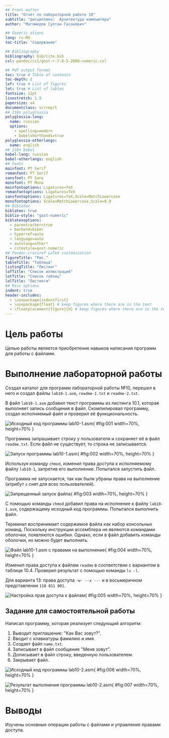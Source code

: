 ```yaml
---
## Front matter
title: "Отчёт по лабораторной работе 10"
subtitle: "дисциплина:	Архитектура компьютера"
author: "Магомедов Султан Гасанович"

## Generic otions
lang: ru-RU
toc-title: "Содержание"

## Bibliography
bibliography: bib/cite.bib
csl: pandoc/csl/gost-r-7-0-5-2008-numeric.csl

## Pdf output format
toc: true # Table of contents
toc-depth: 2
lof: true # List of figures
lot: true # List of tables
fontsize: 12pt
linestretch: 1.5
papersize: a4
documentclass: scrreprt
## I18n polyglossia
polyglossia-lang:
  name: russian
  options:
	- spelling=modern
	- babelshorthands=true
polyglossia-otherlangs:
  name: english
## I18n babel
babel-lang: russian
babel-otherlangs: english
## Fonts
mainfont: PT Serif
romanfont: PT Serif
sansfont: PT Sans
monofont: PT Mono
mainfontoptions: Ligatures=TeX
romanfontoptions: Ligatures=TeX
sansfontoptions: Ligatures=TeX,Scale=MatchLowercase
monofontoptions: Scale=MatchLowercase,Scale=0.9
## Biblatex
biblatex: true
biblio-style: "gost-numeric"
biblatexoptions:
  - parentracker=true
  - backend=biber
  - hyperref=auto
  - language=auto
  - autolang=other*
  - citestyle=gost-numeric
## Pandoc-crossref LaTeX customization
figureTitle: "Рис."
tableTitle: "Таблица"
listingTitle: "Листинг"
lofTitle: "Список иллюстраций"
lotTitle: "Список таблиц"
lolTitle: "Листинги"
## Misc options
indent: true
header-includes:
  - \usepackage{indentfirst}
  - \usepackage{float} # keep figures where there are in the text
  - \floatplacement{figure}{H} # keep figures where there are in the text
---
```


# Цель работы

Целью работы является приобретение навыков написания программ для работы с файлами.

# Выполнение лабораторной работы

Создал каталог для программ лабораторной работы №10, перешел в него и создал файлы `lab10-1.asm`, `readme-1.txt` и `readme-2.txt`.

В файл `lab10-1.asm` добавил текст программы из листинга 10.1, которая выполняет запись сообщения в файл. Скомпилировал программу, создал исполняемый файл и проверил её функциональность.

![Исходный код программы lab10-1.asm](image/01.png){ #fig:001 width=70%, height=70% }

Программа запрашивает строку у пользователя и сохраняет её в файл `readme.txt`. Если файл не существует, то строка не записывается.

![Запуск программы lab10-1.asm](image/02.png){ #fig:002 width=70%, height=70% }

Используя команду `chmod`, изменил права доступа к исполняемому файлу `lab10-1`, запретив его выполнение. Попытался запустить файл.

Программа не запускается, так как были убраны права на выполнение (атрибут `x` снят для всех пользователей).

![Запрещенный запуск файла](image/03.png){ #fig:003 width=70%, height=70% }

С помощью команды `chmod` добавил права на исполнение к файлу `lab10-1.asm`, содержащему исходный код программы. Попытался выполнить файл.

Терминал воспринимает содержимое файла как набор консольных команд. Поскольку инструкции ассемблера не являются командами оболочки, появляются ошибки. Однако, если в файл добавить команды оболочки, их можно будет выполнить.

![Файл `lab10-1.asm` с правами на выполнение](image/04.png){ #fig:004 width=70%, height=70% }

Изменил права доступа к файлам `readme` в соответствии с вариантом в таблице 10.4. Проверил результат с помощью команды `ls -l`.

Для варианта 13: права доступа `-w- --x ---` и в восьмеричном представлении `110 011 001`.

![Настройка прав доступа к файлам](image/05.png){ #fig:005 width=70%, height=70% }

## Задание для самостоятельной работы

Написал программу, которая реализует следующий алгоритм:

1. Выводит приглашение: "Как Вас зовут?".
2. Вводит с клавиатуры фамилию и имя.
3. Создает файл `name.txt`.
4. Записывает в файл сообщение "Меня зовут".
5. Дописывает в файл строку, введенную пользователем.
6. Закрывает файл.

![Исходный код программы lab10-2.asm](image/06.png){ #fig:006 width=70%, height=70% }

![Результат выполнения программы lab10-2.asm](image/07.png){ #fig:007 width=70%, height=70% }

# Выводы

Изучены основные операции работы с файлами и управление правами доступа.
